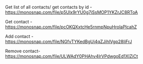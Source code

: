 Get list of all contacts/ get contacts by id - https://monosnap.com/file/p5Ulx9rYU0g7iSsMOP1YKZrJC8RToA

Get contact - https://monosnap.com/file/pcOKQXxtcHe5rnmpNpuHrolaPlcahZ

Add contact - https://monosnap.com/file/NGfvTYKedBgUi4qZJihlVgp28IiFrJ

Remove contact- https://monosnap.com/file/ULWAdY0PHAhv4IrVPdwgoEd1XIZiCt

